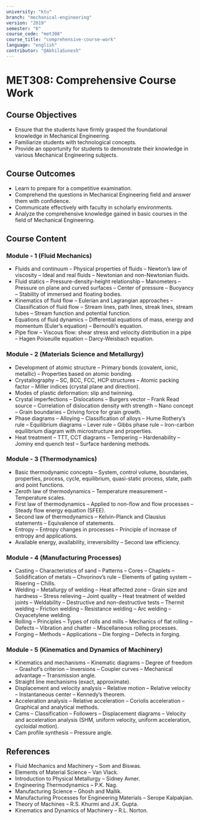 ```yaml
---
university: "ktu"
branch: "mechanical-engineering"
version: "2019"
semester: "6"
course_code: "met308"
course_title: "comprehensive-course-work"
language: "english"
contributor: "@AkhilaSunesh"
---
```


# MET308: Comprehensive Course Work

## Course Objectives
* Ensure that the students have firmly grasped the foundational knowledge in Mechanical Engineering.  
* Familiarize students with technological concepts.  
* Provide an opportunity for students to demonstrate their knowledge in various Mechanical Engineering subjects.  

## Course Outcomes
* Learn to prepare for a competitive examination.  
* Comprehend the questions in Mechanical Engineering field and answer them with confidence.  
* Communicate effectively with faculty in scholarly environments.  
* Analyze the comprehensive knowledge gained in basic courses in the field of Mechanical Engineering.  

## Course Content

### Module - 1 (Fluid Mechanics)
* Fluids and continuum – Physical properties of fluids – Newton’s law of viscosity – Ideal and real fluids – Newtonian and non-Newtonian fluids.  
* Fluid statics – Pressure-density-height relationship – Manometers – Pressure on plane and curved surfaces – Center of pressure – Buoyancy – Stability of immersed and floating bodies.  
* Kinematics of fluid flow – Eulerian and Lagrangian approaches – Classification of fluid flow – Stream lines, path lines, streak lines, stream tubes – Stream function and potential function.  
* Equations of fluid dynamics – Differential equations of mass, energy and momentum (Euler’s equation) – Bernoulli’s equation.  
* Pipe flow – Viscous flow: shear stress and velocity distribution in a pipe – Hagen Poiseuille equation – Darcy-Weisbach equation.  

### Module - 2 (Materials Science and Metallurgy)
* Development of atomic structure – Primary bonds (covalent, ionic, metallic) – Properties based on atomic bonding.  
* Crystallography – SC, BCC, FCC, HCP structures – Atomic packing factor – Miller indices (crystal plane and direction).  
* Modes of plastic deformation: slip and twinning.  
* Crystal imperfections – Dislocations – Burgers vector – Frank Read source – Correlation of dislocation density with strength – Nano concept – Grain boundaries – Driving force for grain growth.  
* Phase diagrams – Alloying – Classification of alloys – Hume Rothery’s rule – Equilibrium diagrams – Lever rule – Gibbs phase rule – Iron-carbon equilibrium diagram with microstructure and properties.  
* Heat treatment – TTT, CCT diagrams – Tempering – Hardenability – Jominy end quench test – Surface hardening methods.  

### Module - 3 (Thermodynamics)
* Basic thermodynamic concepts – System, control volume, boundaries, properties, process, cycle, equilibrium, quasi-static process, state, path and point functions.  
* Zeroth law of thermodynamics – Temperature measurement – Temperature scales.  
* First law of thermodynamics – Applied to non-flow and flow processes – Steady flow energy equation (SFEE).  
* Second law of thermodynamics – Kelvin-Planck and Clausius statements – Equivalence of statements.  
* Entropy – Entropy changes in processes – Principle of increase of entropy and applications.  
* Available energy, availability, irreversibility – Second law efficiency.  

### Module - 4 (Manufacturing Processes)
* Casting – Characteristics of sand – Patterns – Cores – Chaplets – Solidification of metals – Chvorinov’s rule – Elements of gating system – Risering – Chills.  
* Welding – Metallurgy of welding – Heat affected zone – Grain size and hardness – Stress relieving – Joint quality – Heat treatment of welded joints – Weldability – Destructive and non-destructive tests – Thermit welding – Friction welding – Resistance welding – Arc welding – Oxyacetylene welding.  
* Rolling – Principles – Types of rolls and mills – Mechanics of flat rolling – Defects – Vibration and chatter – Miscellaneous rolling processes.  
* Forging – Methods – Applications – Die forging – Defects in forging.  

### Module - 5 (Kinematics and Dynamics of Machinery)
* Kinematics and mechanisms – Kinematic diagrams – Degree of freedom – Grashof’s criterion – Inversions – Coupler curves – Mechanical advantage – Transmission angle.  
* Straight line mechanisms (exact, approximate).  
* Displacement and velocity analysis – Relative motion – Relative velocity – Instantaneous center – Kennedy’s theorem.  
* Acceleration analysis – Relative acceleration – Coriolis acceleration – Graphical and analytical methods.  
* Cams – Classification – Followers – Displacement diagrams – Velocity and acceleration analysis (SHM, uniform velocity, uniform acceleration, cycloidal motion).  
* Cam profile synthesis – Pressure angle.  

## References
* Fluid Mechanics and Machinery – Som and Biswas.  
* Elements of Material Science – Van Vlack.  
* Introduction to Physical Metallurgy – Sidney Avner.  
* Engineering Thermodynamics – P.K. Nag.  
* Manufacturing Science – Ghosh and Mallik.  
* Manufacturing Processes for Engineering Materials – Serope Kalpakjian.  
* Theory of Machines – R.S. Khurmi and J.K. Gupta.  
* Kinematics and Dynamics of Machinery – R.L. Norton.  
